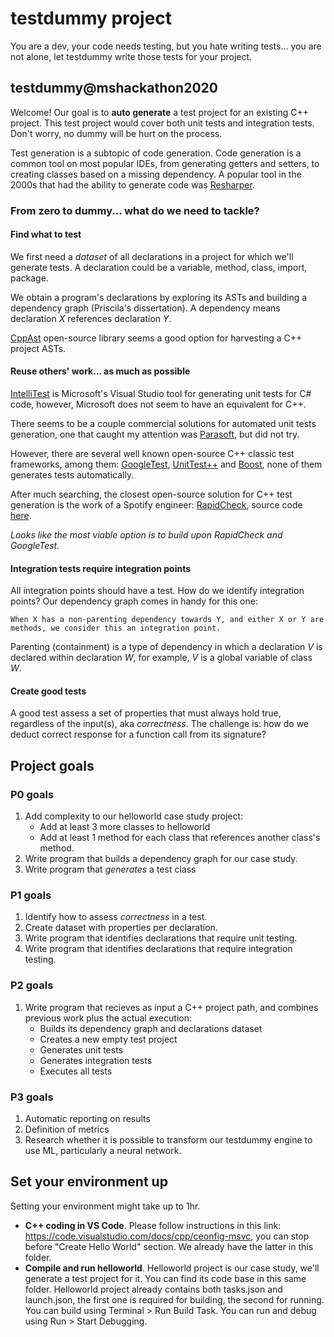 # testdummy project
You are a dev, your code needs testing, but you hate writing tests... you are not alone, let testdummy write those tests for your project.

## testdummy@mshackathon2020
Welcome! Our goal is to **auto generate** a test project for an existing C++ project. This test project would cover both unit tests and integration tests. Don't worry, no dummy will be hurt on the process.

Test generation is a subtopic of code generation. Code generation is a common tool on most popular IDEs, from generating getters and setters, to creating classes based on a missing dependency. A popular tool in the 2000s that had the ability to generate code was [Resharper](https://www.jetbrains.com/help/resharper/Code_Generation_in_CPP.html#gmock).

### From zero to dummy... what do we need to tackle?

#### Find what to test
We first need a *dataset* of all declarations in a project for which we'll generate tests. A declaration could be a variable, method, class, import, package.

We obtain a program's declarations by exploring its ASTs and building a dependency graph (Priscila's dissertation). A dependency means declaration *X* references declaration *Y*.

[CppAst](https://github.com/foonathan/cppast) open-source library seems a good option for harvesting a C++ project ASTs. 

#### Reuse others' work... as much as possible
[IntelliTest](https://docs.microsoft.com/en-us/visualstudio/test/generate-unit-tests-for-your-code-with-intellitest?view=vs-2019) is Microsoft's Visual Studio tool for generating unit tests for C# code, however, Microsoft does not seem to have an equivalent for C++.

There seems to be a couple commercial solutions for automated unit tests generation, one that caught my attention was [Parasoft](https://www.parasoft.com/products/parasoft-c-ctest/), but did not try.

However, there are several well known open-source C++ classic test frameworks, among them: [GoogleTest](https://github.com/google/googletest), [UnitTest++](https://github.com/unittest-cpp/unittest-cpp/wiki) and [Boost](https://github.com/boost-ext/ut), none of them generates tests automatically.

After much searching, the closest open-source solution for C++ test generation is the work of a Spotify engineer: [RapidCheck](https://engineering.atspotify.com/2015/06/25/rapid-check/), source code [here](https://github.com/emil-e/rapidcheck). 

*Looks like the most viable option is to build upon RapidCheck and GoogleTest.*

#### Integration tests require integration points
All integration points should have a test. How do we identify integration points? Our dependency graph comes in handy for this one: 

    When X has a non-parenting dependency towards Y, and either X or Y are methods, we consider this an integration point.

Parenting (containment) is a type of dependency in which a  declaration *V* is declared within declaration *W*, for example, *V* is a global variable of class *W*.

#### Create good tests
A good test assess a set of properties that must always hold true, regardless of the input(s), aka *correctness*. The challenge is: how do we deduct correct response for a function call from its signature?

## Project goals
### P0 goals
1. Add complexity to our helloworld case study project:
    * Add at least 3 more classes to helloworld
    * Add at least 1 method for each class that references another class's method.
1. Write program that builds a dependency graph for our case study.
1. Write program that *generates* a test class 

### P1 goals
1. Identify how to assess *correctness* in a test.
1. Create dataset with properties per declaration.
1. Write program that identifies declarations that require unit testing.
1. Write program that identifies declarations that require integration testing.

### P2 goals
1. Write program that recieves as input a C++ project path, and combines previous work plus the actual execution:
    * Builds its dependency graph and declarations dataset
    * Creates a new empty test project
    * Generates unit tests
    * Generates integration tests
    * Executes all tests   

### P3 goals
1. Automatic reporting on results
1. Definition of metrics
1. Research whether it is possible to transform our testdummy engine to use ML, particularly a neural network. 

## Set your environment up 
Setting your environment might take up to 1hr.

- **C++ coding in VS Code**. 
Please follow instructions in this link: 
https://code.visualstudio.com/docs/cpp/ceonfig-msvc, you can stop before "Create Hello World" section. We already have the latter in this folder.
- **Compile and run helloworld**. Helloworld project is our case study, we'll generate a test project for it. You can find its code base in this same folder. Helloworld project already contains both tasks.json and launch.json, the first one is required for building, the second for running. You can build using Terminal > Run Build Task. You can run and debug using Run > Start Debugging.




